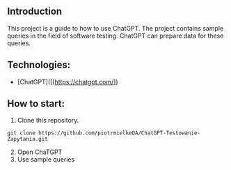 ## Introduction
This project is a guide to how to use ChatGPT. 
The project contains sample queries in the field of software testing. ChatGPT can prepare data for these queries. 

## Technologies:
- [ChatGPT]([(https://chatgpt.com/])

## How to start:
1. Clone this repository.

```
git clone https://github.com/piotrmielkeQA/ChatGPT-Testowanie-Zapytania.git

```
2. Open ChaTGPT
3. Use sample queries
